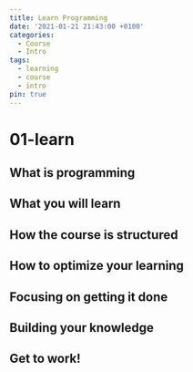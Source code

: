```yaml
---
title: Learn Programming
date: '2021-01-21 21:43:00 +0100'
categories:
  - Course
  - Intro
tags:
  - learning
  - course
  - intro
pin: true
---
```


# 01-learn

## What is programming

## What you will learn

## How the course is structured

## How to optimize your learning

## Focusing on getting it done

## Building your knowledge

## Get to work!

